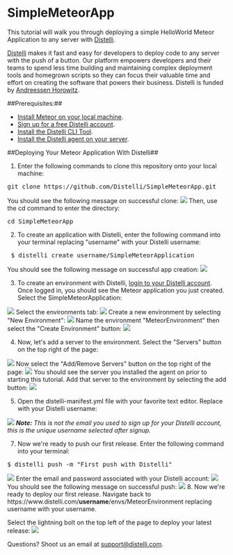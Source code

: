 # SimpleMeteorApp
This tutorial will walk you through deploying a simple HelloWorld Meteor Application to any server with <a href="https://www.distelli.com" target="_blank">Distelli</a>.

<a href="https://www.distelli.com" target="_blank">Distelli</a> makes it fast and easy for developers to deploy code to any server with the push of a button. Our platform empowers developers and their teams to spend less time building and maintaining complex deployment tools and homegrown scripts so they can focus their valuable time and effort on creating the software that powers their business. Distelli is funded by <a href="http://www.a16z.com" target="_blank">Andreessen Horowitz</a>.

##Prerequisites:##
* <a href="https://www.meteor.com/install" target="_blank">Install Meteor on your local machine</a>.
* <a href="https://www.distelli.com/signup" target="_blank">Sign up for a free Distelli account</a>.
* <a href="https://www.distelli.com/docs/setup" target="_blank">Install the Distelli CLI Tool</a>.
* <a href="https://www.distelli.com/docs/agent-setup" target = "_blank">Install the Distelli agent on your server</a>.

##Deploying Your Meteor Application With Distelli##

1. Enter the following commands to clone this repository onto your local machine:
<pre>git clone https://github.com/Distelli/SimpleMeteorApp.git</pre>
You should see the following message on successful clone:
<img src="https://monosnap.com/file/IVkm2GyrDPOWv6xLFNBA0uLhiTi8sa.png">
Then, use the cd command to enter the directory:
<pre>cd SimpleMeteorApp</pre>

2. To create an application with Distelli, enter the following command into your terminal replacing "username" with your Distelli username:
<pre> $ distelli create username/SimpleMeteorApplication</pre>
You should see the following message on successful app creation:
<img src="https://monosnap.com/file/cAtiueLSEnuRP3aAEKcV1qJc5U5eCT.png">

3. To create an environment with Distelli, <a href="https://www.distelli.com/login" target="_blank">login to your Distelli account<a>. Once logged in, you should see the Meteor application you just created. Select the SimpleMeteorApplication:
<img src="https://monosnap.com/file/62C7YNcTLbM0fKzERMwy38w8wbEHqM.png">
Select the environments tab:
<img src="https://monosnap.com/file/mndKKqpXetldIn46QHvInlWn9fJOmJ.png">
Create a new environment by selecting "New Environment":
<img src="https://monosnap.com/file/lxsCrBn5IBptXR6h40RuTR8VosmHA8.png">
Name the environment "MeteorEnvironment" then select the "Create Environment" button:
<img src="https://monosnap.com/file/q8MCSvI0JRNq9pOvAxxYmw0x0BJUJc.png">

4. Now, let's add a server to the environment. Select the "Servers" button on the top right of the page:
<img src="https://monosnap.com/file/72MP9xzaLwXAc1kH3ZMEXDRg7PnOF9.png">
Now select the "Add/Remove Servers" button on the top right of the page:
<img src="https://monosnap.com/file/mlBY0gOOaCJIZAbctYRafLzvhfiym6.png">
You should see the server you installed the agent on prior to starting this tutorial. Add that server to the environment by selecting the add button:
<img src="https://monosnap.com/file/8p6wYuziTvsievb5eWxKzLDwnD6Npb.png">

5. Open the distelli-manifest.yml file with your favorite text editor. Replace <username> with your Distelli username:
<img src="https://monosnap.com/file/7aVg6lS9nLaHp3n6t6lBdQeQoFrrDe.png">
<i><b>Note:</b> This is not the email you used to sign up for your Distelli account, this is the unique username selected after signup.</i>

7. Now we're ready to push our first release. Enter the following command into your terminal:
<pre>$ distelli push -m "First push with Distelli"</pre>
<img src="https://monosnap.com/file/Wgu3MpukdgoMtrViMoYq8bs8XOBkpL.png">
Enter the email and password associated with your Distelli account:
<img src="https://monosnap.com/file/HFWdpMygpB8QPBxwqG5F0QL2kkNFXd.png">
You should see the following message on successful push:
<img src="https://monosnap.com/file/95WVNL6KoJNxIWlr5tFAFnae2sx2jT.png">
8. Now we're ready to deploy our first release. Navigate back to https://www.distelli.com/<b>username</b>/envs/MeteorEnvironment replacing username with your username.

Select the lightning bolt on the top left of the page to deploy your latest release:
<img src="https://monosnap.com/file/m0UNjcC2N4CjTBhkLlc8oMAJgNwJFl.png">

Questions? Shoot us an email at <a href="mailto:support@disteli.com" target="_blank">support@distelli.com</a>.
